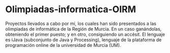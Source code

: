 # Olimpiadas-informatica-OIRM
Proyectos llevados a cabo por mí, los cuales han sido presentados a las olimpiadas de informática de la Región de Murcia. En un caso ganándolas, obteniendo el primer puesto; y en otro, consiguiendo un accésit.
El lenguaje es iJava (subconjunto de Java y Processing), lenguaje de la plataforma de programación online de la universidad de Murcia (UM).
